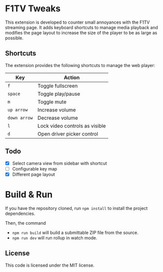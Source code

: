 # F1TV Tweaks

This extension is developed to counter small annoyances with the F1TV streaming page. It adds keyboard shortcuts to manage media playback and modifies the page layout to increase the size of the player to be as large as possible.

## Shortcuts
The extension provides the following shortcuts to manage the web player:

| Key | Action |
|-----|--------|
|`f`|Toggle fullscreen|
|`space`| Toggle play/pause |
|`m`|Toggle mute|
|`up arrow`|Increase volume|
|`down arrow`|Decrease volume|
|`l`|Lock video controls as visible|
|`d`|Open driver picker control|

## Todo
 - [x] Select camera view from sidebar with shortcut
 - [ ] Configurable key map
 - [x] Different page layout

# Build & Run
If you have the repository cloned, run `npm install` to install the project dependencies.

Then, the command
 * `npm run build` will build a submittable ZIP file from the source.
 * `npm run dev` will run rollup in watch mode.

## License
This code is licensed under the MIT license.